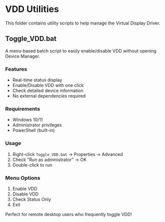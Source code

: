 # VDD Utilities

This folder contains utility scripts to help manage the Virtual Display Driver.

## Toggle_VDD.bat

A menu-based batch script to easily enable/disable VDD without opening Device Manager.

### Features
- Real-time status display
- Enable/Disable VDD with one click
- Check detailed device information
- No external dependencies required

### Requirements
- Windows 10/11
- Administrator privileges
- PowerShell (built-in)

### Usage
1. Right-click `Toggle_VDD.bat` → Properties → Advanced
2. Check "Run as administrator" → OK
3. Double-click to run

### Menu Options
1. Enable VDD
2. Disable VDD
3. Check Status Only
4. Exit

Perfect for remote desktop users who frequently toggle VDD!
